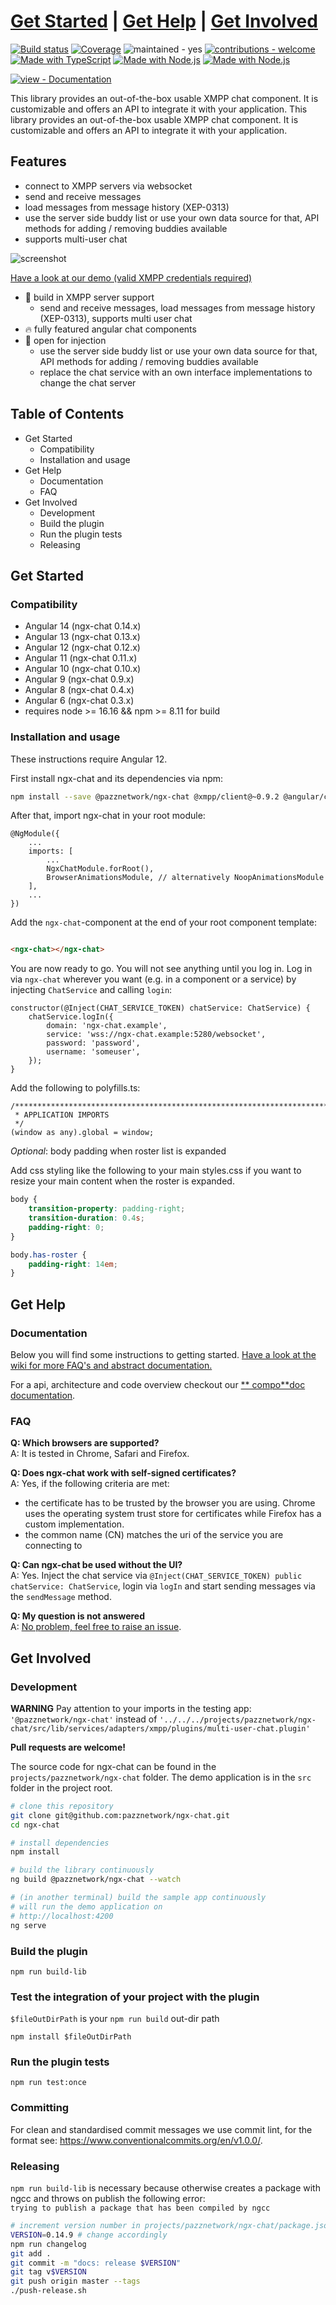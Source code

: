 # [Get Started](https://pazznetwork.github.io/ngx-chat-ghpages/documentation/#get-started) | [Get Help](https://pazznetwork.github.io/ngx-chat-ghpages/documentation/#get-help) | [Get Involved](https://pazznetwork.github.io/ngx-chat-ghpages/documentation/#get-involved)

[![Build status](https://api.travis-ci.com/pazznetwork/ngx-chat.svg?branch=master)](https://travis-ci.com/pazznetwork/ngx-chat) [![Coverage](https://coveralls.io/repos/github/pazznetwork/ngx-chat/badge.svg?branch=master)](https://coveralls.io/github/pazznetwork/ngx-chat) ![maintained - yes](https://img.shields.io/badge/maintained-yes-blue) [![contributions - welcome](https://img.shields.io/badge/contributions-welcome-blue)](https://pazznetwork.github.io/ngx-chat-ghpages/documentation/) [![Made with TypeScript](https://img.shields.io/badge/4-blue?logo=typescript&logoColor=white)](https://typescriptlang.org) [![Made with Node.js](https://img.shields.io/badge/>=10-blue?logo=node.js&logoColor=white)](https://nodejs.org) [![Made with Node.js](https://img.shields.io/badge/12-blue?logo=angular&logoColor=white)](https://angular.io/)

[![view - Documentation](https://img.shields.io/badge/view-Documentation-blue?style=for-the-badge)](https://pazznetwork.github.io/ngx-chat-ghpages/documentation/)

This library provides an out-of-the-box usable XMPP chat component. It is customizable and offers an API to integrate it with your
application.
This library provides an out-of-the-box usable XMPP chat component. It is customizable and offers an API to integrate it with your application.

## Features
* connect to XMPP servers via websocket
* send and receive messages
* load messages from message history (XEP-0313)
* use the server side buddy list or use your own data source for that, API methods for adding / removing buddies available 
* supports multi-user chat

![screenshot](https://user-images.githubusercontent.com/4292951/49931801-f5c3d880-fec7-11e8-8a74-6600ea2cf9b0.png)

[Have a look at our demo (valid XMPP credentials required)](https://pazznetwork.github.io/ngx-chat-ghpages/)

* 🌋 build in XMPP server support
    * send and receive messages, load messages from message history (XEP-0313), supports multi user chat
* 🔥 fully featured angular chat components
* 💉 open for injection
    * use the server side buddy list or use your own data source for that, API methods for adding / removing buddies available
    * replace the chat service with an own interface implementations to change the chat server

## Table of Contents

* Get Started
    * Compatibility
    * Installation and usage
* Get Help
    * Documentation
    * FAQ
* Get Involved
    * Development
    * Build the plugin
    * Run the plugin tests
    * Releasing

## Get Started

### Compatibility

* Angular 14 (ngx-chat 0.14.x)
* Angular 13 (ngx-chat 0.13.x)
* Angular 12 (ngx-chat 0.12.x)
* Angular 11 (ngx-chat 0.11.x)
* Angular 10 (ngx-chat 0.10.x)
* Angular 9 (ngx-chat 0.9.x)
* Angular 8 (ngx-chat 0.4.x)
* Angular 6 (ngx-chat 0.3.x)
* requires node >= 16.16 && npm >= 8.11 for build

### Installation and usage

These instructions require Angular 12.

First install ngx-chat and its dependencies via npm:

```bash
npm install --save @pazznetwork/ngx-chat @xmpp/client@~0.9.2 @angular/cdk@~14.0.5
```

After that, import ngx-chat in your root module:

```
@NgModule({
    ...
    imports: [
        ...
        NgxChatModule.forRoot(),
        BrowserAnimationsModule, // alternatively NoopAnimationsModule 
    ],
    ...
})
```

Add the `ngx-chat`-component at the end of your root component template:

```html

<ngx-chat></ngx-chat>
``` 

You are now ready to go. You will not see anything until you log in. Log in via `ngx-chat` wherever you want (e.g. in a component or a
service)
by injecting `ChatService` and calling `login`:

```
constructor(@Inject(CHAT_SERVICE_TOKEN) chatService: ChatService) {
    chatService.logIn({
        domain: 'ngx-chat.example',
        service: 'wss://ngx-chat.example:5280/websocket',
        password: 'password',
        username: 'someuser',
    });
}
```

Add the following to polyfills.ts:
```
/***************************************************************************************************
 * APPLICATION IMPORTS
 */
(window as any).global = window;
```

*Optional*: body padding when roster list is expanded

Add css styling like the following to your main styles.css if you want to resize your main content when the roster is expanded.

```css
body {
    transition-property: padding-right;
    transition-duration: 0.4s;
    padding-right: 0;
}

body.has-roster {
    padding-right: 14em;
}
```

## Get Help

### Documentation

Below you will find some instructions to getting
started. [Have a look at the wiki for more FAQ's and abstract documentation.](https://github.com/pazznetwork/ngx-chat/wiki)

For a api, architecture and code overview checkout our [**
compo**doc documentation](https://pazznetwork.github.io/ngx-chat-ghpages/documentation/).

### FAQ

**Q: Which browsers are supported?**  
A: It is tested in Chrome, Safari and Firefox.

**Q: Does ngx-chat work with self-signed certificates?**  
A: Yes, if the following criteria are met:

* the certificate has to be trusted by the browser you are using. Chrome uses the operating system trust store for certificates while
  Firefox has a custom implementation.
* the common name (CN) matches the uri of the service you are connecting to

**Q: Can ngx-chat be used without the UI?**  
A: Yes. Inject the chat service via `@Inject(CHAT_SERVICE_TOKEN) public chatService: ChatService`, login via `logIn` and start sending
messages via the `sendMessage` method.

**Q: My question is not answered**  
A: [No problem, feel free to raise an issue](https://github.com/pazznetwork/ngx-chat/issues/new).


## Get Involved

### Development

**WARNING**
Pay attention to your imports in the testing app:
`'@pazznetwork/ngx-chat'` instead
of `'../../../projects/pazznetwork/ngx-chat/src/lib/services/adapters/xmpp/plugins/multi-user-chat.plugin'`

**Pull requests are welcome!**

The source code for ngx-chat can be found in the `projects/pazznetwork/ngx-chat` folder. The demo application is in the `src` folder in the
project root.

```bash
# clone this repository
git clone git@github.com:pazznetwork/ngx-chat.git
cd ngx-chat

# install dependencies
npm install

# build the library continuously
ng build @pazznetwork/ngx-chat --watch

# (in another terminal) build the sample app continuously
# will run the demo application on
# http://localhost:4200
ng serve
```

### Build the plugin

`npm run build-lib`

### Test the integration of your project with the plugin

`$fileOutDirPath` is your `npm run build` out-dir path

`npm install $fileOutDirPath`

### Run the plugin tests

`npm run test:once`

### Committing

For clean and standardised commit messages we use commit lint, for the format see: https://www.conventionalcommits.org/en/v1.0.0/.

### Releasing

`npm run build-lib` is necessary because otherwise creates a package with ngcc and throws on publish the following error:  
`trying to publish a package that has been compiled by ngcc`

```bash
# increment version number in projects/pazznetwork/ngx-chat/package.json
VERSION=0.14.9 # change accordingly
npm run changelog
git add .
git commit -m "docs: release $VERSION"
git tag v$VERSION
git push origin master --tags
./push-release.sh
```
